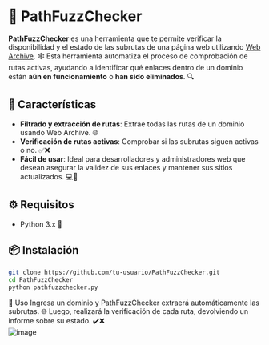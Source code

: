 # 🚀 **PathFuzzChecker**

**PathFuzzChecker** es una herramienta que te permite verificar la disponibilidad y el estado de las subrutas de una página web utilizando [Web Archive](https://web.archive.org/). 🕸️ Esta herramienta automatiza el proceso de comprobación de rutas activas, ayudando a identificar qué enlaces dentro de un dominio están **aún en funcionamiento** o **han sido eliminados**. 🔍

## 🌟 Características

- **Filtrado y extracción de rutas**: Extrae todas las rutas de un dominio usando Web Archive. 🌐
- **Verificación de rutas activas**: Comprobar si las subrutas siguen activas o no. ✅❌
- **Fácil de usar**: Ideal para desarrolladores y administradores web que desean asegurar la validez de sus enlaces y mantener sus sitios actualizados. 💻🔧

## ⚙️ Requisitos

- Python 3.x 🐍

## 📦 Instalación
   ```bash
   git clone https://github.com/tu-usuario/PathFuzzChecker.git
   cd PathFuzzChecker
   python pathfuzzchecker.py
   ```
   
🚀 Uso
Ingresa un dominio y PathFuzzChecker extraerá automáticamente las subrutas. 🌐
Luego, realizará la verificación de cada ruta, devolviendo un informe sobre su estado. ✔️❌  
![image](https://github.com/user-attachments/assets/686fd9b8-02c5-4749-b03c-b8432bd1c468)
